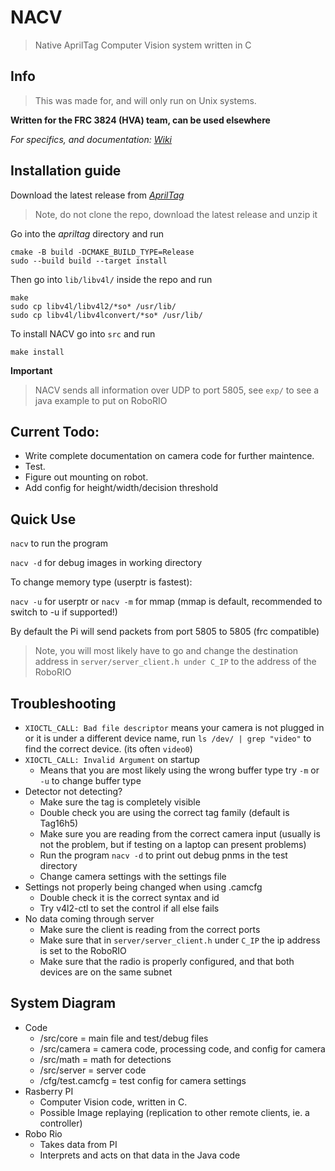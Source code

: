 # NACV
> Native AprilTag Computer Vision system written in C

## Info
> This was made for, and will only run on Unix systems.

**Written for the FRC 3824 (HVA) team, can be used elsewhere**

*For specifics, and documentation:* [*Wiki*](https://github.com/bogogion/NACV/wiki)

## Installation guide
Download the latest release from [*AprilTag*](https://github.com/AprilRobotics/apriltag)
> Note, do not clone the repo, download the latest release and unzip it

Go into the *apriltag* directory and run

```shell
cmake -B build -DCMAKE_BUILD_TYPE=Release
sudo --build build --target install
```

Then go into `lib/libv4l/` inside the repo and run

```shell
make
sudo cp libv4l/libv4l2/*so* /usr/lib/
sudo cp libv4l/libv4lconvert/*so* /usr/lib/
```

To install NACV go into `src` and run 
```shell
make install
```

**Important**
> NACV sends all information over UDP to port 5805, see `exp/` to see a java example to put on RoboRIO

## Current Todo:
- Write complete documentation on camera code for further maintence.
- Test.
- Figure out mounting on robot.
- Add config for height/width/decision threshold

## Quick Use
`nacv` to run the program

`nacv -d` for debug images in working directory

To change memory type (userptr is fastest):

`nacv -u` for userptr or `nacv -m` for mmap (mmap is default, recommended to switch to -u if supported!)

By default the Pi will send packets from port 5805 to 5805 (frc compatible)
> Note, you will most likely have to go and change the destination address in `server/server_client.h under C_IP` to the address of the RoboRIO

## Troubleshooting
- `XIOCTL_CALL: Bad file descriptor` means your camera is not plugged in or it is under a different device name, run `ls /dev/ | grep "video"` to find
the correct device. (its often `video0`)
- `XIOCTL_CALL: Invalid Argument` on startup
    - Means that you are most likely using the wrong buffer type try `-m` or `-u` to change buffer type
- Detector not detecting?
    - Make sure the tag is completely visible
    - Double check you are using the correct tag family (default is Tag16h5)
    - Make sure you are reading from the correct camera input (usually is not the problem, but if testing on a laptop can present problems)
    - Run the program `nacv -d` to print out debug pnms in the test directory
    - Change camera settings with the settings file
- Settings not properly being changed when using .camcfg
    - Double check it is the correct syntax and id
    - Try v4l2-ctl to set the control if all else fails
- No data coming through server
    - Make sure the client is reading from the correct ports
    - Make sure that in `server/server_client.h` under `C_IP` the ip address is set to the RoboRIO
    - Make sure that the radio is properly configured, and that both devices are on the same subnet

## System Diagram
* Code
    * /src/core = main file and test/debug files
    * /src/camera = camera code, processing code, and config for camera
    * /src/math = math for detections
    * /src/server = server code
    * /cfg/test.camcfg = test config for camera settings
* Rasberry PI
    * Computer Vision code, written in C.
    * Possible Image replaying (replication to other remote clients, ie. a controller)
* Robo Rio
    * Takes data from PI
    * Interprets and acts on that data in the Java code
